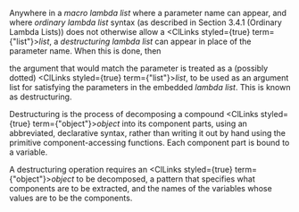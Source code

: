  



Anywhere in a *macro lambda list* where a parameter name can appear, and where *ordinary lambda list* syntax (as described in Section 3.4.1 (Ordinary Lambda Lists)) does not otherwise allow a <ClLinks styled={true} term={"list"}><i>list</i></ClLinks>, a *destructuring lambda list* can appear in place of the parameter name. When this is done, then  







the argument that would match the parameter is treated as a (possibly dotted) <ClLinks styled={true} term={"list"}><i>list</i></ClLinks>, to be used as an argument list for satisfying the parameters in the embedded *lambda list*. This is known as destructuring. 



Destructuring is the process of decomposing a compound <ClLinks styled={true} term={"object"}><i>object</i></ClLinks> into its component parts, using an abbreviated, declarative syntax, rather than writing it out by hand using the primitive component-accessing functions. Each component part is bound to a variable. 



A destructuring operation requires an <ClLinks styled={true} term={"object"}><i>object</i></ClLinks> to be decomposed, a pattern that specifies what components are to be extracted, and the names of the variables whose values are to be the components. 



